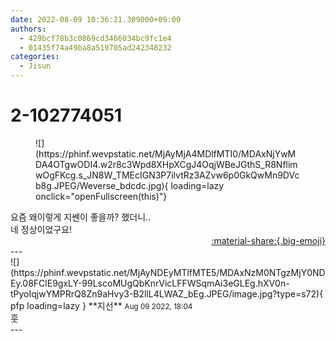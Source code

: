```yaml
---
date: 2022-08-09 10:36:21.309000+09:00
authors:
  - 429bcf78b3c0869cd3466034bc9fc1e4
  - 01435f74a49ba8a519705ad242348232
categories:
  - Jisun
---
```


# 2-102774051

<div class="post-container" markdown="1">
<div class="content-container md-sidebar__scrollwrap" markdown="1">


<figure markdown="1">
![](https://phinf.wevpstatic.net/MjAyMjA4MDlfMTI0/MDAxNjYwMDA4OTgwODI4.w2r8c3Wpd8XHpXCgJ4OqjWBeJGthS_R8NflimwOgFKcg.s_JN8W_TMEcIGN3P7ilvtRz3AZvw6p0GkQwMn9DVcb8g.JPEG/Weverse_bdcdc.jpg){ loading=lazy onclick="openFullscreen(this)"}
</figure>
요즘 왜이렇게 지쎈이 좋을까? 했더니..<br>네 정상이었구요!

</div>
</div>

<div style="text-align: right;" markdown="1">
<a href="https://weverse.io/fromis9/fanpost/2-102774051" style="text-align: right;">:material-share:{.big-emoji}</a>
</div>
---

<div class="comments-container md-sidebar__scrollwrap" markdown="1">
<div class="comment" markdown="1">
<div class='id-container' markdown="1">
![](https://phinf.wevpstatic.net/MjAyNDEyMTlfMTE5/MDAxNzM0NTgzMjY0NDEy.08FClE9gxLY-99LscoMUgQbKnrVicLFFWSqmAi3eGLEg.hXV0n-tPyoIqjwYMPRrQ8Zn9aHvy3-B2llL4LWAZ_bEg.JPEG/image.jpg?type=s72){ pfp loading=lazy }
**<span class="artist">지선</span>** <small>Aug 09 2022, 18:04</small><br>
</div>
<div class='comment-body' markdown="1">
훗
</div>
</div>
</div>
---
